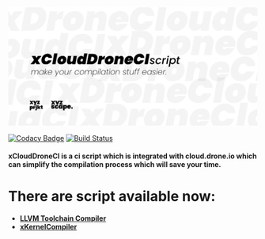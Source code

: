 <img src="https://github.com/xyz-prjkt/xyz_assets/raw/main/xCloudDroneCI_banner.png"/>

[![Codacy Badge](https://api.codacy.com/project/badge/Grade/45afc949404f440e9398bd2c8dadadff)](https://app.codacy.com/gh/xyz-prjkt/xCloudDroneCI?utm_source=github.com&utm_medium=referral&utm_content=xyz-prjkt/xCloudDroneCI&utm_campaign=Badge_Grade_Settings) [![Build Status](https://cloud.drone.io/api/badges/xyz-prjkt/xCloudDroneCI/status.svg?ref=refs/heads/ci_xkernel-compiler)](https://cloud.drone.io/xyz-prjkt/xCloudDroneCI)

#### xCloudDroneCI is a ci script which is integrated with cloud.drone.io which can simplify the compilation process which will save your time.

# There are script available now:
* [**LLVM Toolchain Compiler**](https://github.com/xyz-prjkt/xCloudDroneCI/tree/ci_llvm-tc)
* [**xKernelCompiler**](https://github.com/xyz-prjkt/xCloudDroneCI/tree/ci_xkernel-compiler)
